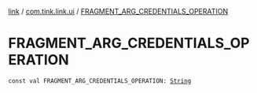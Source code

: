 [link](../index.md) / [com.tink.link.ui](index.md) / [FRAGMENT_ARG_CREDENTIALS_OPERATION](./-f-r-a-g-m-e-n-t_-a-r-g_-c-r-e-d-e-n-t-i-a-l-s_-o-p-e-r-a-t-i-o-n.md)

# FRAGMENT_ARG_CREDENTIALS_OPERATION

`const val FRAGMENT_ARG_CREDENTIALS_OPERATION: `[`String`](https://kotlinlang.org/api/latest/jvm/stdlib/kotlin/-string/index.html)